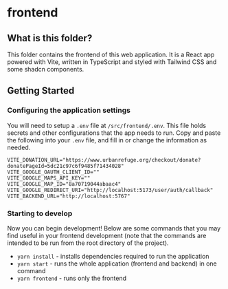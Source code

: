 # frontend

## What is this folder?

This folder contains the frontend of this web application. It is a React app powered with Vite, written in TypeScript and styled with Tailwind CSS and some shadcn components.

## Getting Started

### Configuring the application settings

You will need to setup a `.env` file at `/src/frontend/.env`. This file holds secrets and other configurations that the app needs to run. Copy and paste the following into your `.env` file, and fill in or change the information as needed.

```env
VITE_DONATION_URL="https://www.urbanrefuge.org/checkout/donate?donatePageId=5dc21c97c6f9485f71434028"
VITE_GOOGLE_OAUTH_CLIENT_ID=""
VITE_GOOGLE_MAPS_API_KEY=""
VITE_GOOGLE_MAP_ID="8a70719044abaac4"
VITE_GOOGLE_REDIRECT_URI="http://localhost:5173/user/auth/callback"
VITE_BACKEND_URL="http://localhost:5767"
```

### Starting to develop

Now you can begin development! Below are some commands that you may find useful in your frontend development (note that the commands are intended to be run from the root directory of the project).

- `yarn install` - installs dependencies required to run the application
- `yarn start` - runs the whole application (frontend and backend) in one command
- `yarn frontend` - runs only the frontend
